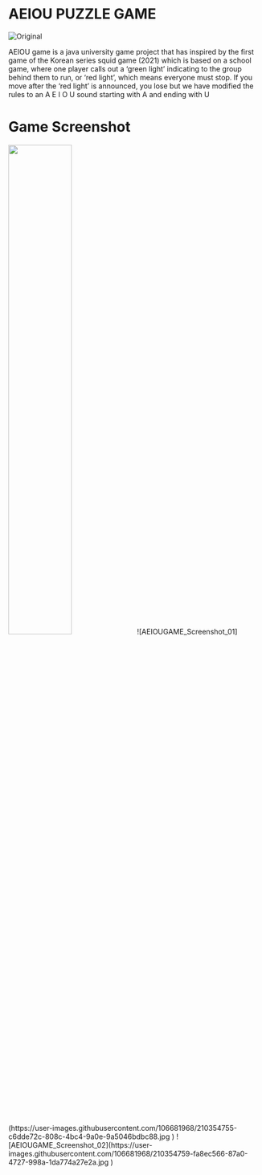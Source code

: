 # AEIOU PUZZLE GAME

![Original](https://user-images.githubusercontent.com/106681968/210352077-c3797a8e-f06e-464b-bb3f-88ebbbe0ae52.gif)

AEIOU game is a java university game project that has inspired by the first game of the Korean series squid game (2021) which is based on a school game, where one player calls out a ‘green light’ indicating to the group behind them to run, or ‘red light’, which means everyone must stop. If you move after the ‘red light’ is announced, you lose but we have modified the rules to an A E I O U sound starting with A and ending with U 


# Game Screenshot
<img src="[https://user-images.githubusercontent.com/16319829/81180309-2b51f000-8fee-11ea-8a78-ddfe8c3412a7.png](https://user-images.githubusercontent.com/106681968/210354934-f26b0e15-f17d-4f31-9a5b-9b7745638998.jpg)" width=50% height=50%>
![AEIOUGAME_Screenshot_01](https://user-images.githubusercontent.com/106681968/210354755-c6dde72c-808c-4bc4-9a0e-9a5046bdbc88.jpg )
![AEIOUGAME_Screenshot_02](https://user-images.githubusercontent.com/106681968/210354759-fa8ec566-87a0-4727-998a-1da774a27e2a.jpg )
